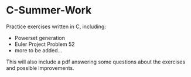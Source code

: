 # C-Summer-Work
Practice exercises written in C, including:
* Powerset generation
* Euler Project Problem 52
* more to be added...

This will also include a pdf answering some questions about the exercises and possible improvements.
